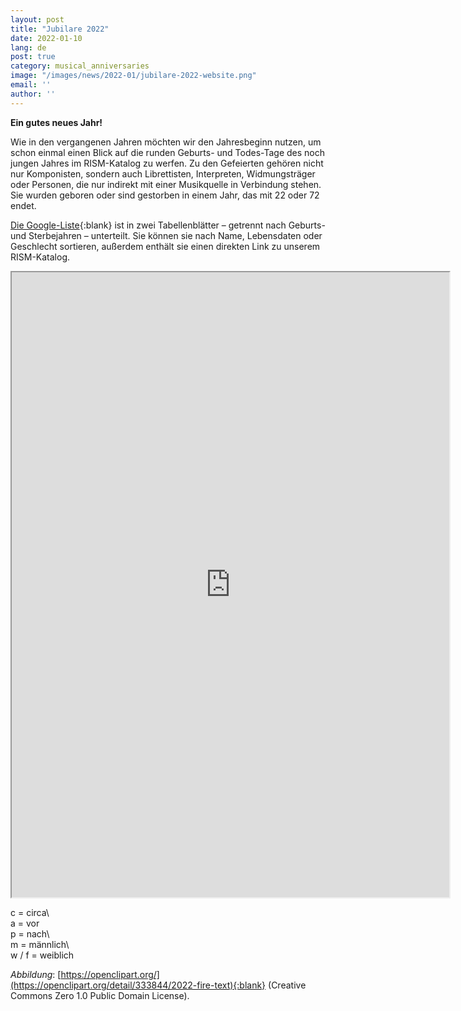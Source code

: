 ```yaml
---
layout: post
title: "Jubilare 2022"
date: 2022-01-10
lang: de
post: true
category: musical_anniversaries
image: "/images/news/2022-01/jubilare-2022-website.png"
email: ''
author: ''
---
```


**Ein gutes neues Jahr!**  

Wie in den vergangenen Jahren möchten wir den Jahresbeginn nutzen, um schon einmal einen Blick auf die runden Geburts- und Todes-Tage des noch jungen Jahres im RISM-Katalog zu werfen. Zu den Gefeierten gehören nicht nur Komponisten, sondern auch Librettisten, Interpreten, Widmungsträger oder Personen, die nur indirekt mit einer Musikquelle in Verbindung stehen. Sie wurden geboren oder sind gestorben in einem Jahr, das mit 22 oder 72 endet.  

[Die Google-Liste](https://docs.google.com/spreadsheets/d/1bvZPKofW2ynSZOm4tBBNx-5zky7A7qhkv_dIgwkYtZQ/edit#gid=0){:blank} ist in zwei Tabellenblätter – getrennt nach Geburts- und Sterbejahren – unterteilt. Sie können sie nach Name, Lebensdaten oder Geschlecht sortieren, außerdem enthält sie einen direkten Link zu unserem RISM-Katalog.  

<iframe src="https://docs.google.com/spreadsheets/d/e/2PACX-1vSJqw70UQolTO4WISo2Eqjh14BlGxtSyPf3mLBB5Jk6_leKwmRxxRMEeiQnMyFhmFK_SCS1SZsPC_AD/pubhtml?widget=true&amp;headers=false" width="700" height="1000"></iframe>  

c = circa\  
a = vor\
p = nach\  
m = männlich\  
w / f = weiblich  

_Abbildung_: [https://openclipart.org/](https://openclipart.org/detail/333844/2022-fire-text){:blank} (Creative Commons Zero 1.0 Public Domain License).
